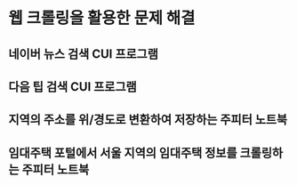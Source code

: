 # 웹 크롤링을 활용한 문제 해결

## 네이버 뉴스 검색 CUI 프로그램


## 다음 팁 검색 CUI 프로그램


## 지역의 주소를 위/경도로 변환하여 저장하는 주피터 노트북


## 임대주택 포털에서 서울 지역의 임대주택 정보를 크롤링하는 주피터 노트북